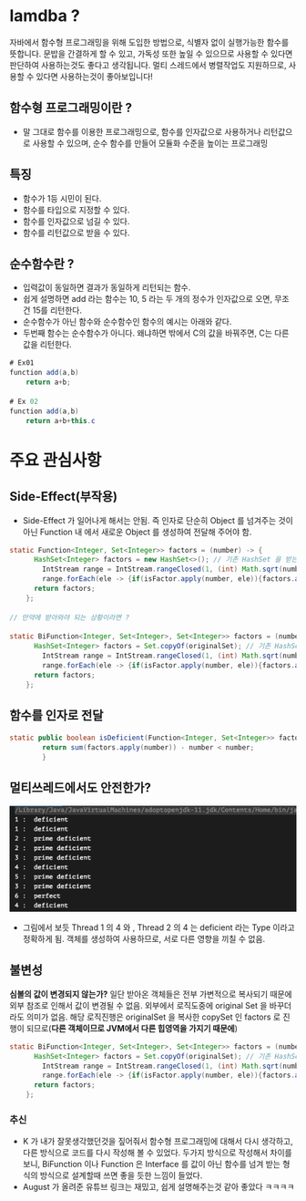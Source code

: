 # lamdba ?

자바에서 함수형 프로그래밍을 위해 도입한 방법으로, 식별자 없이 실행가능한 함수를 뜻합니다. 문밥을 간결하게 할 수 있고, 가독성 또한 높일 수 있으므로
사용할 수 있다면 판단하여 사용하는것도 좋다고 생각됩니다. 멀티 스레드에서 병렬작업도 지원하므로, 사용할 수 있다면 사용하는것이 좋아보입니다!

## 함수형 프로그래밍이란 ?

- 말 그대로 함수를 이용한 프로그래밍으로, 함수를 인자값으로 사용하거나 리턴값으로 사용할 수 있으며, 순수 함수를 만들어 모듈화 수준을 높이는 프로그래밍

## 특징

- 함수가 1등 시민이 된다.
- 함수를 타입으로 지정할 수 있다.
- 함수를 인자값으로 넘길 수 있다.
- 함수를 리턴값으로 받을 수 있다.

## 순수함수란 ?

- 입력값이 동일하면 결과가 동일하게 리턴되는 함수.
- 쉽게 설명하면 add 라는 함수는 10, 5 라는 두 개의 정수가 인자값으로 오면, 무조건 15를 리턴한다.
- 순수함수가 아닌 함수와 순수함수인 함수의 예시는 아래와 같다.
- 두번째 함수는 순수함수가 아니다. 왜냐하면 밖에서 C의 값을 바꿔주면, C는 다른 값을 리턴한다.

```java
# Ex01
function add(a,b)
	return a+b;

# Ex 02
function add(a,b)
	return a+b+this.c
```

# 주요 관심사항

## Side-Effect(부작용)

- Side-Effect 가 일어나게 해서는 안됨. 즉 인자로 단순히 Object 를 넘겨주는 것이 아닌 Function 내 에서 새로운 Object 를 생성하여 전달해 주어야 함.

```java
static Function<Integer, Set<Integer>> factors = (number) -> {
      HashSet<Integer> factors = new HashSet<>(); // 기존 HashSet 을 받는것 보다, 다른걸 사용
        IntStream range = IntStream.rangeClosed(1, (int) Math.sqrt(number));
        range.forEach(ele -> {if(isFactor.apply(number, ele)){factors.add(ele); factors.add(number / ele);}});
      return factors;
    };

// 만약에 받아와야 되는 상황이라면 ?

static BiFunction<Integer, Set<Integer>, Set<Integer>> factors = (number, originalSet) -> {
      HashSet<Integer> factors = Set.copyOf(originalSet); // 기존 HashSet 을 받아서 복사하여 사용
        IntStream range = IntStream.rangeClosed(1, (int) Math.sqrt(number));
        range.forEach(ele -> {if(isFactor.apply(number, ele)){factors.add(ele); factors.add(number / ele);}});
      return factors;
    };
```

## 함수를 인자로 전달

```java
static public boolean isDeficient(Function<Integer, Set<Integer>> factors, int number) {
        return sum(factors.apply(number)) - number < number;
		}
```

## 멀티쓰레드에서도 안전한가?

![](./safe.png)

- 그림에서 보듯 Thread 1 의 4 와 , Thread 2 의 4 는 deficient 라는 Type 이라고 정확하게 됨. 객체를 생성하여 사용하므로, 서로 다른 영향을 끼칠 수 없음.

## 불변성

**심볼의 값이 변경되지 않는가?** 일단 받아온 객체들은 전부 가변적으로 복사되기 때문에 외부 참조로 인해서 값이 변경될 수 없음. 외부에서 로직도중에 original Set 을 바꾸더라도 의미가 없음. 해당 로직진행은 originalSet 을 복사한 copySet 인 factors 로 진행이 되므로(**다른 객체이므로 JVM에서 다른 힙영역을 가지기 때문에**)

```java
static BiFunction<Integer, Set<Integer>, Set<Integer>> factors = (number, originalSet) -> {
      HashSet<Integer> factors = Set.copyOf(originalSet); // 기존 HashSet 을 받아서 복사하여 사용
        IntStream range = IntStream.rangeClosed(1, (int) Math.sqrt(number));
        range.forEach(ele -> {if(isFactor.apply(number, ele)){factors.add(ele); factors.add(number / ele);}});
      return factors;
    };
```

### 추신

- K 가 내가 잘못생각했던것을 짚어줘서 함수형 프로그래밍에 대해서 다시 생각하고, 다른 방식으로 코드를 다시 작성해 볼 수 있었다. 두가지 방식으로 작성해서 차이를 보니, BiFunction 이나 Function 은 Interface 를 값이 아닌 함수를 넘겨 받는 형식의 방식으로 설계할때 쓰면 좋을 듯한 느낌이 들었다.
- August 가 올려준 유튜브 링크는 재밌고, 쉽게 설명해주는것 같아 좋았다 ㅋㅋㅋㅋ
